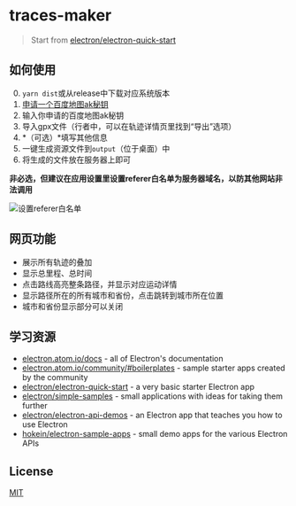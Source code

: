 # traces-maker

> Start from [electron/electron-quick-start](https://github.com/electron/electron-quick-start)

## 如何使用

0. `yarn dist`或从release中下载对应系统版本
1. [申请一个百度地图ak秘钥](http://lbsyun.baidu.com/apiconsole/key?application=key)
2. 输入你申请的百度地图ak秘钥
3. 导入gpx文件（行者中，可以在轨迹详情页里找到“导出”选项）
4. *（可选）*填写其他信息
5. 一键生成资源文件到`output`（位于桌面）中
6. 将生成的文件放在服务器上即可

**非必选，但建议在应用设置里设置referer白名单为服务器域名，以防其他网站非法调用**

![设置referer白名单](http://p2worlbdz.bkt.clouddn.com/g-1.png)

## 网页功能

- 展示所有轨迹的叠加
- 显示总里程、总时间
- 点击路线高亮整条路径，并显示对应运动详情
- 显示路径所在的所有城市和省份，点击跳转到城市所在位置
- 城市和省份显示部分可以关闭

## 学习资源

- [electron.atom.io/docs](http://electron.atom.io/docs) - all of Electron's documentation
- [electron.atom.io/community/#boilerplates](http://electron.atom.io/community/#boilerplates) - sample starter apps created by the community
- [electron/electron-quick-start](https://github.com/electron/electron-quick-start) - a very basic starter Electron app
- [electron/simple-samples](https://github.com/electron/simple-samples) - small applications with ideas for taking them further
- [electron/electron-api-demos](https://github.com/electron/electron-api-demos) - an Electron app that teaches you how to use Electron
- [hokein/electron-sample-apps](https://github.com/hokein/electron-sample-apps) - small demo apps for the various Electron APIs

## License

[MIT](LICENSE.md)
